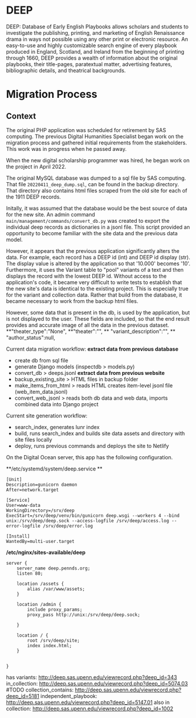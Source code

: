 # DEEP  

DEEP: Database of Early English Playbooks allows scholars and students to investigate the publishing, printing, and marketing of English Renaissance drama in ways not possible using any other print or electronic resource. An easy-to-use and highly customizable search engine of every playbook produced in England, Scotland, and Ireland from the beginning of printing through 1660, DEEP provides a wealth of information about the original playbooks, their title-pages, paratextual matter, advertising features, bibliographic details, and theatrical backgrounds.


# Migration Process

## Context 
The original PHP application was scheduled for retirement by SAS computing. 
The previous Digital Humanities Specialist began work on the migration process
and gathered initial requirements from the stakeholders. This work was in progress when he passed away. 

When the new digital scholarship programmer was hired, he began work on the project in April 2022. 

The original MySQL database was dumped to a sql file by SAS computing.
That file `20220411_deep_dump.sql`, can be found in the backup directory.  That directory 
also contains html files scraped from the old site for each of the 1911 DEEP records. 

Initally, it was assumed that the database would be the best source of data for the new site.
An admin command `main/management/commands/convert_db.py` was created to export the individual deep 
records as dictionaries in a jsonl file. This script provided an opportunity to become familiar with 
the site data and the previous data model.  

However, it appears that the previous application significantly alters the data. For example, each record
has a DEEP id (int) and DEEP id display (str). The display value is altered by the application so that '10.000' becomes '10'.  Furthermore, it uses the Variant table to "pool" variants of a text and then displays the record with the lowest DEEP id. Without access to the application's code, it became very difficult to 
write tests to establish that the new site's data is identical to the existing project. This is especially true for the variant and collection data.  Rather that build from the database, it became necessary to work from the backup html files. 

However, some data that is present in the db, is used by the application, but is not displayed to the user.  These fields are included, so that the end result provides and accurate image of all the data in the previous dataset. 
**"theater_type":"None",
**"theater":"",
** "variant_description":"",
** "author_status":null,

Current data migration workflow:
**extract data from previous database**
- create db from sql file
- generate Django models (inspectdb > models.py)
- convert_db > deeps.jsonl
**extract data from previous website**
- backup_existing_site > HTML files in backup folder
- make_items_from_html > reads HTML creates item-level jsonl file (web_item_data.jsonl)
- convert_web_jsonl > reads both db data and web data, imports combined data into Django project

Current site generation workflow:
- search_index, generates lunr index
- build, runs search_index and builds site data assets and directory with site files locally
- deploy, runs previous commands and deploys the site to Netlify



On the Digital Ocean server, this app has the following configuration.  

**/etc/systemd/system/deep.service **
```
[Unit]
Description=gunicorn daemon
After=network.target

[Service]
User=www-data
WorkingDirectory=/srv/deep
ExecStart=/srv/deep/venv/bin/gunicorn deep.wsgi --workers 4 --bind unix:/srv/deep/deep.sock --access-logfile /srv/deep/access.log --error-logfile /srv/deep/error.log

[Install]
WantedBy=multi-user.target
```

**/etc/nginx/sites-available/deep**

```
server {
    server_name deep.pennds.org;
    listen 80;

    location /assets {
        alias /var/www/assets;
    }

    location /admin {
        include proxy_params;
        proxy_pass http://unix:/srv/deep/deep.sock;

    }

    location / {
        root /srv/deep/site;
        index index.html;
    }


}
```


has variants: http://deep.sas.upenn.edu/viewrecord.php?deep_id=343
in_collection: http://deep.sas.upenn.edu/viewrecord.php?deep_id=5074.03
#TODO collection_contains: http://deep.sas.upenn.edu/viewrecord.php?deep_id=5181
independent_playbook: http://deep.sas.upenn.edu/viewrecord.php?deep_id=5147.01
also in collection: http://deep.sas.upenn.edu/viewrecord.php?deep_id=1002

